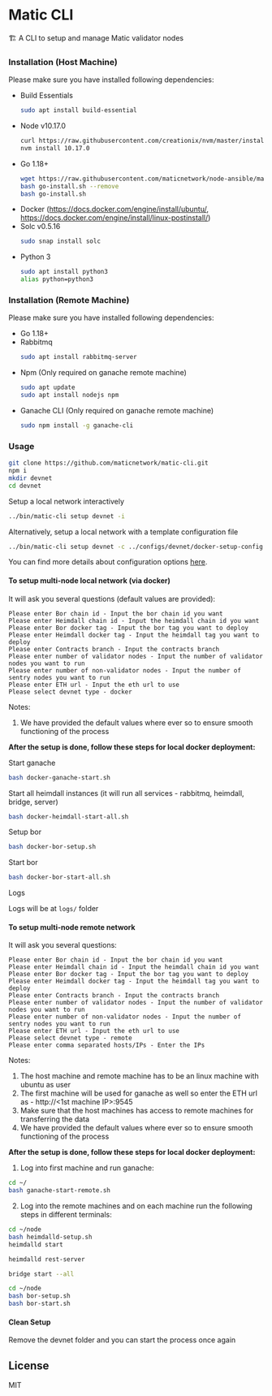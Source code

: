 # Matic CLI

🏗 A CLI to setup and manage Matic validator nodes

### Installation (Host Machine)

Please make sure you have installed following dependencies:

* Build Essentials
    ```bash
    sudo apt install build-essential
    ```
* Node v10.17.0
    ```bash
    curl https://raw.githubusercontent.com/creationix/nvm/master/install.sh | bash
    nvm install 10.17.0
    ```
* Go 1.18+
    ```bash
    wget https://raw.githubusercontent.com/maticnetwork/node-ansible/master/go-install.sh
    bash go-install.sh --remove
    bash go-install.sh
    ```
* Docker (https://docs.docker.com/engine/install/ubuntu/, https://docs.docker.com/engine/install/linux-postinstall/)
* Solc v0.5.16
    ```bash
    sudo snap install solc
    ```
* Python 3
    ```bash
    sudo apt install python3
    alias python=python3
    ```

### Installation (Remote Machine)

Please make sure you have installed following dependencies:

* Go 1.18+
* Rabbitmq
    ```bash
    sudo apt install rabbitmq-server
    ```
* Npm (Only required on ganache remote machine)
    ```bash
    sudo apt update
    sudo apt install nodejs npm
    ```
* Ganache CLI (Only required on ganache remote machine)
    ```bash
    sudo npm install -g ganache-cli
    ```

### Usage

```bash
git clone https://github.com/maticnetwork/matic-cli.git
npm i
mkdir devnet
cd devnet
```

Setup a local network interactively

```bash
../bin/matic-cli setup devnet -i
```

Alternatively, setup a local network with a template configuration file

```bash
../bin/matic-cli setup devnet -c ../configs/devnet/docker-setup-config.yaml
```

You can find more details about configuration options [here](configs/README.md).


#### To setup multi-node local network (via docker)

It will ask you several questions (default values are provided):

```
Please enter Bor chain id - Input the bor chain id you want
Please enter Heimdall chain id - Input the heimdall chain id you want
Please enter Bor docker tag - Input the bor tag you want to deploy
Please enter Heimdall docker tag - Input the heimdall tag you want to deploy
Please enter Contracts branch - Input the contracts branch
Please enter number of validator nodes - Input the number of validator nodes you want to run
Please enter number of non-validator nodes - Input the number of sentry nodes you want to run
Please enter ETH url - Input the eth url to use
Please select devnet type - docker
```

Notes:
1. We have provided the default values where ever so to ensure smooth functioning of the process

**After the setup is done, follow these steps for local docker deployment:**

Start ganache
```bash
bash docker-ganache-start.sh
```

Start all heimdall instances (it will run all services - rabbitmq, heimdall, bridge, server)
```bash
bash docker-heimdall-start-all.sh
```

Setup bor
```bash
bash docker-bor-setup.sh
```

Start bor
```bash
bash docker-bor-start-all.sh
```

Logs

Logs will be at `logs/` folder


#### To setup multi-node remote network

It will ask you several questions:

```
Please enter Bor chain id - Input the bor chain id you want
Please enter Heimdall chain id - Input the heimdall chain id you want
Please enter Bor docker tag - Input the bor tag you want to deploy
Please enter Heimdall docker tag - Input the heimdall tag you want to deploy
Please enter Contracts branch - Input the contracts branch
Please enter number of validator nodes - Input the number of validator nodes you want to run
Please enter number of non-validator nodes - Input the number of sentry nodes you want to run
Please enter ETH url - Input the eth url to use
Please select devnet type - remote
Please enter comma separated hosts/IPs - Enter the IPs
```

Notes:
1. The host machine and remote machine has to be an linux machine with ubuntu as user
2. The first machine will be used for ganache as well so enter the ETH url as - http://<1st machine IP>:9545
3. Make sure that the host machines has access to remote machines for transferring the data
4. We have provided the default values where ever so to ensure smooth functioning of the process

**After the setup is done, follow these steps for local docker deployment:**

1. Log into first machine and run ganache:
```bash
cd ~/
bash ganache-start-remote.sh
```

2. Log into the remote machines and on each machine run the following steps in different terminals:
```bash
cd ~/node
bash heimdalld-setup.sh
heimdalld start
```

```bash
heimdalld rest-server
```

```bash
bridge start --all
```

```bash
cd ~/node
bash bor-setup.sh
bash bor-start.sh
```

#### Clean Setup

Remove the devnet folder and you can start the process once again

## License

MIT
